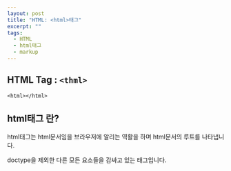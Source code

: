 ```yaml
---
layout: post
title: "HTML: <html>태그"
excerpt: ""
tags: 
  - HTML
  - html태그
  - markup
---
```

## HTML Tag : `<thml>`
```
<html></html>
```
## html태그 란?
  
html태그는 html문서임을 브라우저에 알리는 역활을 하며 html문서의 루트를 나타냅니다.

doctype을 제외한 다른 모든 요소들을 감싸고 있는 태그입니다.
